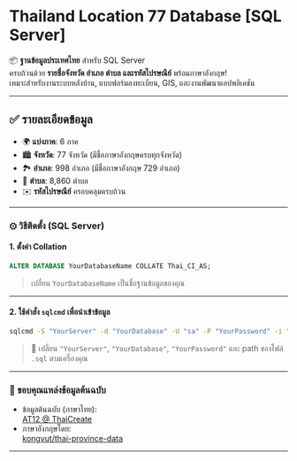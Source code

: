 # Thailand Location 77 Database [SQL Server]

📦 **ฐานข้อมูลประเทศไทย** สำหรับ SQL Server  
ครบถ้วนด้วย **รายชื่อจังหวัด อำเภอ ตำบล และรหัสไปรษณีย์** พร้อมภาษาอังกฤษ!  
เหมาะสำหรับงานระบบหลังบ้าน, แบบฟอร์มลงทะเบียน, GIS, และงานพัฒนาแอปพลิเคชัน

---

## ✅ รายละเอียดข้อมูล

- 🌍 **แบ่งภาค**: 6 ภาค
- 🏙️ **จังหวัด**: 77 จังหวัด (มีชื่อภาษาอังกฤษครบทุกจังหวัด)
- 🏞️ **อำเภอ**: 998 อำเภอ (มีชื่อภาษาอังกฤษ 729 อำเภอ)
- 🏡 **ตำบล**: 8,860 ตำบล
- ✉️ **รหัสไปรษณีย์** ครอบคลุมครบถ้วน

---

### ⚙ วิธีติดตั้ง (SQL Server)

#### 1. ตั้งค่า Collation

```sql
ALTER DATABASE YourDatabaseName COLLATE Thai_CI_AS;
```

> เปลี่ยน `YourDatabaseName` เป็นชื่อฐานข้อมูลของคุณ

---

#### 2. ใช้คำสั่ง `sqlcmd` เพื่อนำเข้าข้อมูล

```bash
sqlcmd -S "YourServer" -d "YourDatabase" -U "sa" -P "YourPassword" -i "thailand_sqlserver.sql" -f 65001
```

> 🔐 เปลี่ยน `"YourServer"`, `"YourDatabase"`, `"YourPassword"` และ path ของไฟล์ `.sql` ตามเครื่องคุณ

---

### 🙏 ขอบคุณแหล่งข้อมูลต้นฉบับ

- ข้อมูลต้นฉบับ (ภาษาไทย):  
  [AT12 @ ThaiCreate](https://www.thaicreate.com/member-profile/uid-100725.html)  
- ภาษาอังกฤษโดย:  
  [kongvut/thai-province-data](https://github.com/kongvut/thai-province-data)

---
